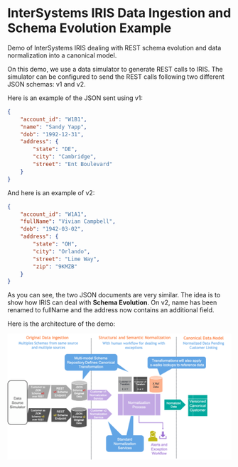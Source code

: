 # InterSystems IRIS Data Ingestion and Schema Evolution Example

Demo of InterSystems IRIS dealing with REST schema evolution and data normalization into a canonical model.

On this demo, we use a data simulator to generate REST calls to IRIS. The simulator can be configured to send the 
REST calls following two different JSON schemas: v1 and v2.

Here is an example of the JSON sent using v1:

```JSON
{
    "account_id": "W1B1",
    "name": "Sandy Yapp",
    "dob": "1992-12-31",
    "address": {
        "state": "DE",
        "city": "Cambridge",
        "street": "Ent Boulevard"
    }
}
```

And here is an example of v2:
```JSON
{
    "account_id": "W1A1",
    "fullName": "Vivian Campbell",
    "dob": "1942-03-02",
    "address": {
        "state": "OH",
        "city": "Orlando",
        "street": "Lime Way",
        "zip": "9KMZB"
    }
}
```

As you can see, the two JSON documents are very similar. The idea is to show how IRIS can deal with **Schema Evolution**. On v2, name has been renamed to fullName and the address now contains an additional field.

Here is the architecture of the demo:

![Architecture of Demo](https://raw.githubusercontent.com/intersystems-community/irisdemo-demo-restm2/master/image-iris-data-sink/html/landing-page.png?raw=true)
